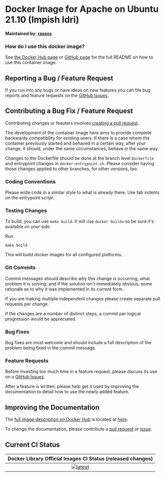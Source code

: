 # Docker Image for Apache on Ubuntu 21.10 (Impish Idri)

**Maintained by: [raasss](https://github.com/raasss/)**

### How do I use this docker image?

See [the Docker Hub page](https://hub.docker.com/repository/docker/raasss/apache-ubuntu-21.10/general) or [GitHub page](https://github.com/raasss/docker-apache-ubuntu-21.10/blob/main/README.docker.io.md) for the full README on how to use this container image.

## Reporting a Bug / Feature Request

If you run into any bugs or have ideas on new features you can file bug reports and feature requests on the [GitHub Issues](https://github.com/raasss/docker-apache-ubuntu-21.10/issues).

## Contributing a Bug Fix / Feature Request

Contributing changes or feauters involves [creating a pull request](https://github.com/raasss/docker-apache-ubuntu-21.10/pulls).

The development of the container image here aims to provide complete backwards compatibility for existing users. If there is a case where the container previously started and behaved in a certain way, after your change, it should, under the same circumstances, behave in the same way.

Changes to the Dockerfile should be done at the branch level `Dockerfile` and entrypoint changes in `docker-entrypoint.sh`. Please consider having those changes applied to other branches, for other versions, too.

### Coding Conventions

Please write code in a similar style to what is already there. Use tab indents on the entrypoint script.

### Testing Changes

To build, you can use `make build`. It will use `docker buildx` so be sure it's available on your side.

Run:
```
make build
```

This will build docker images for all configured platforms.

### Git Commits

Commit messages should describe why this change is occurring, what problem it is solving, and if the solution isn't immediately obvious, some rationale as to why it was implemented in its current form. 

If you are making multiple independent changes please create separate pull requests per change.

If the changes are a number of distinct steps, a commit per logical progression would be appreciated.

### Bug Fixes

Bug fixes are most welcome and should include a full description of the problem being fixed in the commit message.

### Feature Requests

Before investing too much time in a feature request, please discuss its use on a [GitHub Issues](https://github.com/raasss/docker-apache-ubuntu-21.10/issues).

After a feature is written, please help get it used by improving the documentation to detail how to use the newly added feature.

## Improving the Documentation

The [full image description on Docker Hub](https://hub.docker.com/r/raasss/apache-ubuntu-21.10) is located at [here](https://github.com/raasss/docker-apache-ubuntu-21.10/blob/main/README.docker.io.md).

To change the documentation, please contribute a [pull request](https://github.com/raasss/docker-apache-ubuntu-21.10/pulls) or [issue](https://github.com/raasss/docker-apache-ubuntu-21.10/issues).


## Current CI Status

| Docker Library Official Images CI Status (released changes) |
|:-:|
| [![latest](https://github.com/raasss/docker-apache-ubuntu-21.10/actions/workflows/latest.yml/badge.svg)](https://github.com/raasss/docker-apache-ubuntu-21.10/actions/workflows/latest.yml) |
